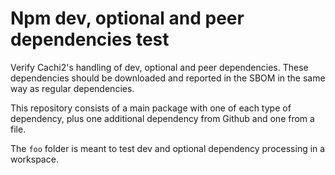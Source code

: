 # Npm dev, optional and peer dependencies test

Verify Cachi2's handling of dev, optional and peer dependencies. These dependencies should be downloaded and reported in the SBOM in the same way as regular dependencies.

This repository consists of a main package with one of each type of dependency, plus one additional dependency from Github and one from a file.

The `foo` folder is meant to test dev and optional dependency processing in a workspace.
